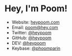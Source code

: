 # Hey, I'm Poom!

- Website: [heypoom.com](https://heypoom.com)
- Email: [poom@hey.com](mailto:poom@hey.com)
- Twitter: [@heypoom](https://twitter.com/heypoom)
- GitHub: [@heypoom](https://github.com/heypoom)
- DEV: [@heypoom](https://dev.to/heypoom)
- Keybase: [@phoomparin](https://keybase.io/phoomparin)
